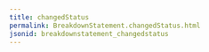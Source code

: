```yaml
---
title: changedStatus
permalink: BreakdownStatement.changedStatus.html
jsonid: breakdownstatement_changedstatus
---
```

